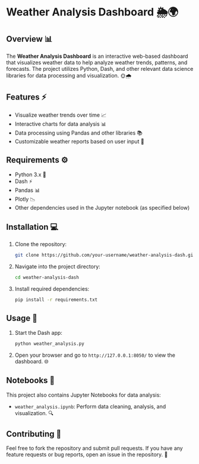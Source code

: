 # Weather Analysis Dashboard 🌦️🌍

## Overview 📊
The **Weather Analysis Dashboard** is an interactive web-based dashboard that visualizes weather data to help analyze weather trends, patterns, and forecasts. The project utilizes Python, Dash, and other relevant data science libraries for data processing and visualization. 🌞🌧️

## Features ⚡
- Visualize weather trends over time 📈
- Interactive charts for data analysis 📊
- Data processing using Pandas and other libraries 📚
- Customizable weather reports based on user input 📝

## Requirements ⚙️
- Python 3.x 🐍
- Dash ⚡
- Pandas 📊
- Plotly 📉
- Other dependencies used in the Jupyter notebook (as specified below)

## Installation 💻
1. Clone the repository:
    ```bash
    git clone https://github.com/your-username/weather-analysis-dash.git
    ```

2. Navigate into the project directory:
    ```bash
    cd weather-analysis-dash
    ```

3. Install required dependencies:
    ```bash
    pip install -r requirements.txt
    ```

## Usage 🚀
1. Start the Dash app:
    ```bash
    python weather_analysis.py
    ```

2. Open your browser and go to `http://127.0.0.1:8050/` to view the dashboard. 🌐

## Notebooks 📓
This project also contains Jupyter Notebooks for data analysis:
- `weather_analysis.ipynb`: Perform data cleaning, analysis, and visualization. 🔍

## Contributing 🤝
Feel free to fork the repository and submit pull requests. If you have any feature requests or bug reports, open an issue in the repository. 🐞
